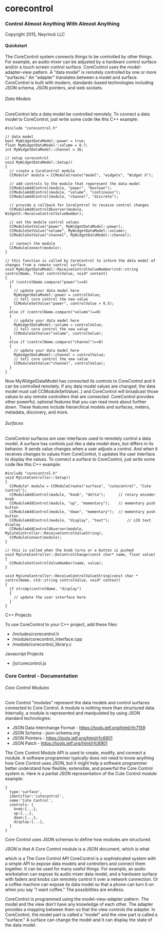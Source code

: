 # corecontrol
### Control Almost Anything With Almost Anything

Copyright 2015, Neyrinck LLC

#### Quickstart

The CoreControl system connects things to be controlled by other things. For example, an audio mixer can be adjusted by a hardware control surface and/or a touch screen control surface. CoreControl uses the model-adapter-view pattern. A "data model" is remotely controlled by one or more "surfaces." An "adapter" translates between a model and surface. CoreControl is built with modern, standards-based technologies including JSON schema, JSON pointers, and web sockets.

###### Data Models

CoreControl lets a data model be controlled remotely. To connect a data model to CoreControl, just write some code like this C++ example:

```
#include "corecontrol.h"

// data model
bool MyWidgetDataModel::power = true;
float MyWidgetDataModel::volume = 0.7;
int MyWidgetDataModel::channel = 36;

// setup corecontrol
void MyWidgetDataModel::Setup()
{
  // create a CoreControl module
  CCModule* module = CCModuleCreate("model", "widgetx", "Widget X");
  
  // add controls to the module that reperesent the data model
  CCModuleAddControl(module, "power", "boolean");
  CCModuleAddControl(module, "volume", "continuous");
  CCModuleAddControl(module, "channel", "discrete");
  
  // provide a callback for CoreControl to receive control changes
  CCModuleAddControlObserver(module, WidgetX::ReceiveControlValueNumber);
  
  // set the module control values 
  CCModuleSetValue("power", MyWidgetDataModel::power);
  CCModuleSetValue("volume", MyWidgetDataModel::volume);
  CCModuleSetValue("channel", MyWidgetDataModel::channel);
  
  // connect the module
  CCModuleConnect(module);
}

// this function is called by CoreControl to inform the data model of changes from a remote control surface
void MyWidgetDataModel::ReceiveControlValueNumber(std::string controlName, float controlValue, void* context)
{
  if (controlName.compare("power")==0)
  {
    // update your data model here
    MyWidgetDataModel::power = controlValue;
    // tell core control the new value
    CCModuleSetValue("power", controlValue > 0.5);
  }
  else if (controlName.compare("volume")==0)
  {
    // update your data model here
    MyWidgetDataModel::volume = controlValue;
    // tell core control the new value
    CCModuleSetValue("volume", controlValue);
  }
  else if (controlName.compare("channel")==0)
  {
    // update your data model here
    MyWidgetDataModel::channel = controlValue;
    // tell core control the new value
    CCModuleSetValue("channel", controlValue);
  }
}
```
Now MyWidgetDataModel has connected its controls to CoreControl and it can be controlled remotely. If any data model values are changed, the data model must call CCModuleSetValue(..) and CoreControl will broadcast those values to any remote controllers that are connected. CoreControl provides other powerful, optional features that you can read more about further down. These features include hierarchical models and surfaces, meters, metadata, discovery, and more.

###### Surfaces

CoreControl surfaces are user interfaces used to remotely control a data model. A surface has controls just like a data model does, but differs in its behavior. It sends value changes when a user adjusts a control. And when it receives changes to values from CoreControl, it updates the user interface to display the values. To connect a surface to CoreControl, just write some code like this C++ example:

```
#include "corecontrol.h"
void MyCuteController::Setup()
{
  CCModule* module = CCModuleCreate("surface", "cutecontrol", "Cute Control");
  CCModuleAddControl(module, "knob", "delta");      // rotary encoder knob
  CCModuleAddControl(module, "up", "momentary");    // momentary push button
  CCModuleAddControl(module, "down", "momentary");  // momentary push button
  CCModuleAddControl(module, "display", "text");		// LCD text display
  CCModuleAddControlObserver(module, MyCuteController::ReceiveControlValueString);
  CCModuleConnect(module);
}

// this is called when the knob turns or a button is pushed
void MyCuteController::DoControlChange(const char* name, float value)
{
  CCModuleSetControlValueNumber(name, value);
}

void MyCuteController::ReceiveControlValueString(const char * controlName, std::string controlValue, void* context)
{
  if strcmp(controlName, "display")
  {
    // update the user interface here
  }
}
```
C++ Projects

To use CoreControl to your C++ project, add these files:
* /includes/corecontrol.h
* /module/corecontrol_interface.cpp
* /module/corecontrol_library.c

Javascript Projects
* /js/corecontrol.js

### Core Control - Documentation

###### Core Control Modules

Core Control "modules" represent the data models and control surfaces connected to Core Control. A module is nothing more than structured data. Internally, a module is represented and manipulated by using JSON standard technologies:

* JSON Data Interchange Format - https://tools.ietf.org/html/rfc7159
* JSON Schema - json-schema.org
* JSON Pointers - https://tools.ietf.org/html/rfc6901
* JSON Patch - https://tools.ietf.org/html/rfc6901

The Core Control Module API is used to create, modify, and connect a module. A software programmer typically does not need to know anything how Core Control uses JSON, but it might help a software programmer better understand how flexible, extensible, and powerful the Core Control system is. Here is a partial JSON representation of the Cute Control module example:
```
{
  type:'surface',
  identifier:'cutecontrol',
  name:'Cute Control',
  controls: {
    knob:{...},
    up:{...},
    down:{...},
    display:{...},
  }
}
```
Core Control uses JSON schemas to define how modules are structured.


JSON is   that A Core Control module is a JSON document, which is what 

which is a The Core Control API 
CoreControl is a sophisticated system with a simple API to expose data models and controllers and connect them together. It can be used for many useful things. For example, an audio workstation can expose its audio mixer data model, and a hardware surface with faders and knobs can remotely control it over a network connection. Or a coffee machine can expose its data model so that a phone can turn it on when you say "I want coffee." The possibilities are endless. 

CoreControl is programmed using the model-view-adapter pattern. The model and the view don't have any knowledge of each other. The adapter provides a mapping between them so that the view controls the adapter. In CoreControl, the model part is called a "model" and the view part is called a "surface." A surface can change the model and it can display the state of the data model.



